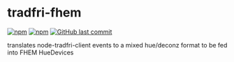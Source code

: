 # tradfri-fhem
[![npm](https://img.shields.io/npm/v/tradfri-fhem.svg?style=plastic)](https://www.npmjs.com/package/tradfri-fhem)
[![npm](https://img.shields.io/npm/dt/tradfri.fhem.svg?style=plastic)](https://www.npmjs.com/package/tradfri-fhem)
[![GitHub last commit](https://img.shields.io/github/last-commit/justme-1968/tradfri-fhem.svg?style=plastic)](https://github.com/justme-1968/tradfri-fhem)

translates node-tradfri-client events to a mixed hue/deconz format to be fed into FHEM HueDevices 
